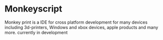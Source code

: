 # Monkeyscript
Monkey print is a IDE for cross platform development for many devices including 3d-printers, Windows and xbox devices, apple products and many more.   currently in development

